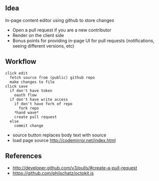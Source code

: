 ## Idea

In-page content editor using github to store changes

 - Open a pull request if you are a new contributor
 - Render on the client side
 - Bonus points for providing in-page UI for pull requests (notifications, seeing different versions, etc)

## Workflow

```
click edit
  fetch source from (public) github repo
  make changes to file
click save
  if don't have token
    oauth flow
  if don't have write access
    if don't have fork of repo
      fork repo
    *hand wave*
    create pull request
  else
    commit change
``` 

 - source button
 replaces body text with source
 - load page source 
http://codemirror.net/index.html

## References

 - <http://developer.github.com/v3/pulls/#create-a-pull-request>
 - <https://github.com/philschatz/octokit.js>
